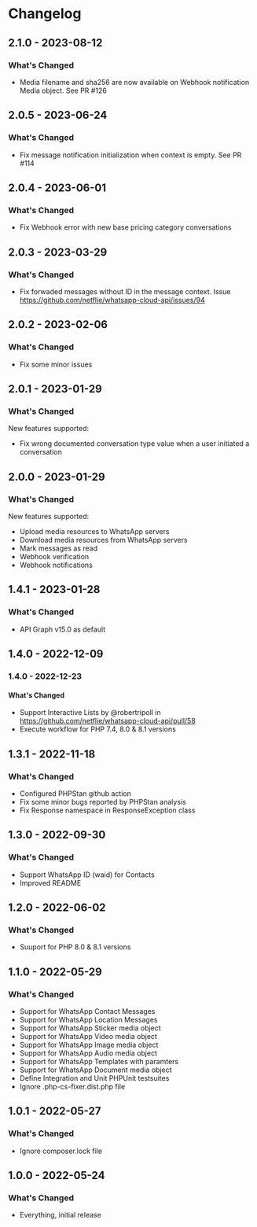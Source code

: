 # Changelog

## 2.1.0 - 2023-08-12

### What's Changed

- Media filename and sha256 are now available on Webhook notification Media object. See PR #126

## 2.0.5 - 2023-06-24

### What's Changed

- Fix message notification initialization when context is empty. See PR #114

## 2.0.4 - 2023-06-01

### What's Changed

- Fix Webhook error with new base pricing category conversations

## 2.0.3 - 2023-03-29

### What's Changed

- Fix forwaded messages without ID in the message context. Issue https://github.com/netflie/whatsapp-cloud-api/issues/94

## 2.0.2 - 2023-02-06

### What's Changed

- Fix some minor issues

## 2.0.1 - 2023-01-29

### What's Changed

New features supported:

- Fix wrong documented conversation type value when a user initiated a conversation

## 2.0.0 - 2023-01-29

### What's Changed

New features supported:

- Upload media resources to WhatsApp servers
- Download media resources from WhatsApp servers
- Mark messages as read
- Webhook verification
- Webhook notifications

## 1.4.1 - 2023-01-28

### What's Changed

- API Graph v15.0 as default

## 1.4.0 - 2022-12-09

### 1.4.0 - 2022-12-23

#### What's Changed

- Support Interactive Lists by @robertripoll in https://github.com/netflie/whatsapp-cloud-api/pull/58
- Execute workflow for PHP 7.4, 8.0 & 8.1 versions

## 1.3.1 - 2022-11-18

### What's Changed

- Configured PHPStan github action
- Fix some minor bugs reported by PHPStan analysis
- Fix Response namespace in ResponseException class

## 1.3.0 - 2022-09-30

### What's Changed

- Support WhatsApp ID (waid) for Contacts
- Improved README

## 1.2.0 - 2022-06-02

### What's Changed

- Suuport for PHP 8.0 & 8.1 versions

## 1.1.0 - 2022-05-29

### What's Changed

- Support for WhatsApp Contact Messages
- Support for WhatsApp Location Messages
- Support for WhatsApp Sticker media object
- Support for WhatsApp Video media object
- Support for WhatsApp Image media object
- Support for WhatsApp Audio media object
- Support for WhatsApp Templates with paramters
- Support for WhatsApp Document media object
- Define Integration and Unit PHPUnit testsuites
- Ignore .php-cs-fixer.dist.php file

## 1.0.1 - 2022-05-27

### What's Changed

- Ignore composer.lock file

## 1.0.0 - 2022-05-24

### What's Changed

- Everything, initial release
